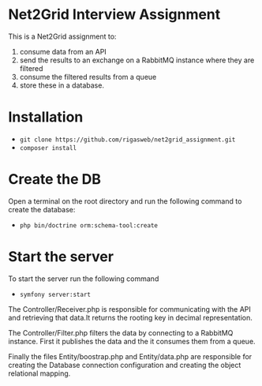 # Net2Grid Interview Assignment

This is a Net2Grid assignment to:
1. consume data from an API
2. send the results to an exchange on a RabbitMQ instance where they are
filtered
3. consume the filtered results from a queue
4. store these in a database.

# Installation
- `git clone https://github.com/rigasweb/net2grid_assignment.git`
- `composer install`

# Create the DB
Open a terminal on the root directory and run the following command to create the database:
- `php bin/doctrine orm:schema-tool:create`

# Start the server
To start the server run the following command
- `symfony server:start`


The Controller/Receiver.php is responsible for communicating with the API and retrieving that data.It returns the rooting key in decimal representation.

The Controller/Filter.php filters the data by connecting to a RabbitMQ instance. First it publishes the data and the it consumes them from a queue.

Finally the files Entity/boostrap.php and Entity/data.php are responsible for creating the Database connection configuration and creating the object relational mapping.
